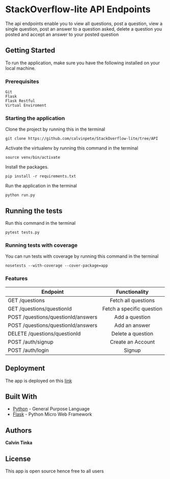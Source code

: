 

# StackOverflow-lite API Endpoints

The api endpoints enable you to view all questions, post a question, view a single question, post an answer to a question asked, delete a question you posted and accept an answer to your posted question

## Getting Started

To run the application, make sure you have the following installed on your local machine.

### Prerequisites

```
Git
Flask
Flask Restful
Virtual Enviroment
```

### Starting the application

Clone the project by running this in the terminal

```
git clone https://github.com/calvinpete/StackOverflow-lite/tree/API
```

Activate the virtualenv by running this command in the terminal

```
source venv/bin/activate
```

Install the packages.

```
pip install -r requirements.txt
```

Run the application in the terminal

```
python run.py
```

## Running the tests

Run this command in the terminal

```
pytest tests.py
```

### Running tests with coverage

You can run tests with coverage by running this command in the terminal

```
nosetests --with-coverage --cover-package=app
```

### Features

|               Endpoint                           |          Functionality      |
| -------------------------------------------------|:---------------------------:|
| GET /questions                                   | Fetch all questions         |
| GET /questions/questionId                        | Fetch a specific question   |
| POST /questions/questionId/answers               | Add a question              |
| POST /questions/questionId/answers               | Add an answer               |
| DELETE /questions/questionId                     | Delete a question           |
| POST /auth/signup                                | Create an Account           |
| POST /auth/login                                 | Signup                      |




## Deployment

The app is deployed on this [link](https://stackoverflw-litev2.herokuapp.com/api/v1/)

## Built With

* [Python](https://www.python.org/) - General Purpose Language
* [Flask](http://flask.pocoo.org/) - Python Micro Web Framework

## Authors

**Calvin Tinka**

## License

This app is open source hence free to all users